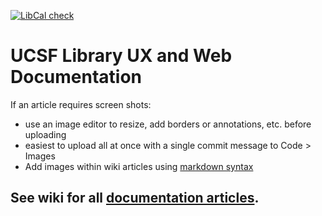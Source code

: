 [![LibCal check](https://github.com/ucsf-ckm/ucsf-library-ux-and-web-documentation/actions/workflows/check-libcal.yml/badge.svg)](https://github.com/ucsf-ckm/ucsf-library-ux-and-web-documentation/actions/workflows/check-libcal.yml)

# UCSF Library UX and Web Documentation

If an article requires screen shots:
- use an image editor to resize, add borders or annotations, etc. before uploading 
- easiest to upload all at once with a single commit message to Code > Images 
- Add images within wiki articles using [markdown syntax](https://github.com/adam-p/markdown-here/wiki/Markdown-Cheatsheet#images)

## See wiki for all [documentation articles](https://github.com/mizejewski/UCSF-Library-UX-and-Web-Documentation/wiki).
